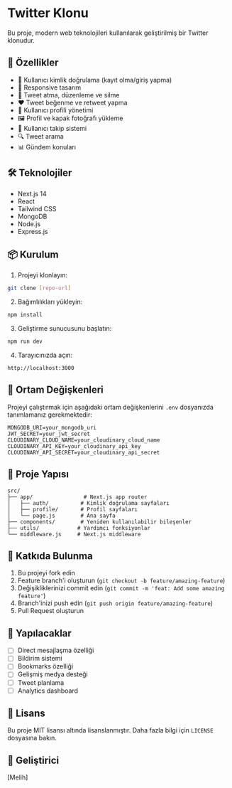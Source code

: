 # Twitter Klonu

Bu proje, modern web teknolojileri kullanılarak geliştirilmiş bir Twitter klonudur.

## 🚀 Özellikler

- 🔐 Kullanıcı kimlik doğrulama (kayıt olma/giriş yapma)
- 📱 Responsive tasarım
- 💭 Tweet atma, düzenleme ve silme
- ❤️ Tweet beğenme ve retweet yapma
- 👥 Kullanıcı profili yönetimi
- 🖼️ Profil ve kapak fotoğrafı yükleme
- 👥 Kullanıcı takip sistemi
- 🔍 Tweet arama
- 📊 Gündem konuları

## 🛠️ Teknolojiler

- Next.js 14
- React
- Tailwind CSS
- MongoDB
- Node.js
- Express.js

## 📦 Kurulum

1. Projeyi klonlayın:
```bash
git clone [repo-url]
```

2. Bağımlılıkları yükleyin:
```bash
npm install
```

3. Geliştirme sunucusunu başlatın:
```bash
npm run dev
```

4. Tarayıcınızda açın:
```
http://localhost:3000
```

## 🔧 Ortam Değişkenleri

Projeyi çalıştırmak için aşağıdaki ortam değişkenlerini `.env` dosyanızda tanımlamanız gerekmektedir:

```env
MONGODB_URI=your_mongodb_uri
JWT_SECRET=your_jwt_secret
CLOUDINARY_CLOUD_NAME=your_cloudinary_cloud_name
CLOUDINARY_API_KEY=your_cloudinary_api_key
CLOUDINARY_API_SECRET=your_cloudinary_api_secret
```

## 📁 Proje Yapısı

```
src/
├── app/                # Next.js app router
│   ├── auth/          # Kimlik doğrulama sayfaları
│   ├── profile/       # Profil sayfaları
│   └── page.js        # Ana sayfa
├── components/        # Yeniden kullanılabilir bileşenler
├── utils/            # Yardımcı fonksiyonlar
└── middleware.js     # Next.js middleware
```

## 🤝 Katkıda Bulunma

1. Bu projeyi fork edin
2. Feature branch'i oluşturun (`git checkout -b feature/amazing-feature`)
3. Değişikliklerinizi commit edin (`git commit -m 'feat: Add some amazing feature'`)
4. Branch'inizi push edin (`git push origin feature/amazing-feature`)
5. Pull Request oluşturun

## 📝 Yapılacaklar

- [ ] Direct mesajlaşma özelliği
- [ ] Bildirim sistemi
- [ ] Bookmarks özelliği
- [ ] Gelişmiş medya desteği
- [ ] Tweet planlama
- [ ] Analytics dashboard

## 📄 Lisans

Bu proje MIT lisansı altında lisanslanmıştır. Daha fazla bilgi için `LICENSE` dosyasına bakın.

## 👥 Geliştirici

[Melih]
